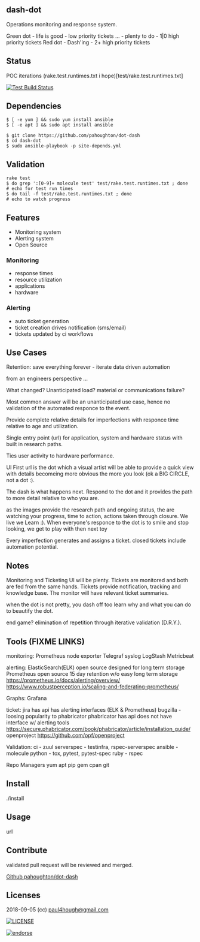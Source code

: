 ## dash-dot

Operations monitoring and response system.

Green dot - life is good - low priority tickets
...       - plenty to do - 1|0 high priority tickets
Red dot   - Dash'ing     - 2+ high priority tickets

## Status

POC iterations (rake.test.runtimes.txt i hope)[test/rake.test.runtimes.txt]

[![Test Build Status](https://travis-ci.org/pahoughton/dot-dash.png)](https://travis-ci.org/pahoughton/dot-dash)



## Dependencies

	$ [ -e yum ] && sudo yum install ansible
	$ [ -e apt ] && sudo apt install ansible

	$ git clone https://github.com/pahoughton/dot-dash
	$ cd dash-dot
	$ sudo ansible-playbook -p site-depends.yml

## Validation

	rake test
    $ do grep ':[0-9]+ molecule test' test/rake.test.runtimes.txt ; done
    # echo for test run times
    $ do tail -f test/rake.test.runtimes.txt ; done
    # echo to watch progress

## Features

- Monitoring system
- Alerting system
- Open Source

### Monitoring

- response times
- resource utilization
- applications
- hardware

### Alerting

- auto ticket generation
- ticket creation drives notification (sms/email)
- tickets updated by ci workflows


## Use Cases

Retention: save everything forever - iterate data driven automation

from an engineers perspective ...

What changed? Unanticipated load? material or communications failure?

Most common answer will be an unanticipated use case, hence no
validation of the automated responce to the event.

Provide complete relative details for imperfections with responce time
relative to age and utilization.

Single entry point (url) for application, system and hardware status
with built in research paths.

Ties user activity to hardware performance.

UI First url is the dot which a visual artist will be able to provide a
quick view with details becomeing more obvious the more you look (ok a
BIG CIRCLE, not a dot :).

The dash is what happens next. Respond to the dot and it provides the
path to more detail relative to who you are.

as the images provide the research path and ongoing status, the are
watching your progress, time to action, actions taken through
closure.  We live we Learn :). When everyone's responce to the dot is
to smile and stop looking, we get to play with then next toy

Every imperfection generates and assigns a ticket. closed tickets
include automation potential.

## Notes

Monitoring and Ticketing UI will be plenty. Tickets are monitored and
both are fed from the same hands. Tickets provide notification,
tracking and knowledge base. The monitor will have relevant ticket
summaries.

when the dot is not pretty, you dash off too learn why and what you
can do to beautify the dot.

end game? elimination of repetition through iterative validation
(D.R.Y.).




## Tools (FIXME LINKS)

monitoring:
  Prometheus node exporter
  Telegraf
  syslog
  LogStash
  Metricbeat

alerting:
  ElasticSearch(ELK)
    open source
    designed for long term storage
  Prometheus
	open source
    15 day retention w/o easy long term storage
    https://prometheus.io/docs/alerting/overview/
    https://www.robustperception.io/scaling-and-federating-prometheus/

Graphs:  Grafana

ticket:
    jira
		has api
		has alerting interfaces (ELK & Prometheus)
	bugzilla - loosing popularity to phabricator
	phabricator
	   has api
	   does not have interface w/ alerting tools
	   https://secure.phabricator.com/book/phabricator/article/installation_guide/
	openproject https://github.com/opf/openproject

Validation:
	ci - zuul
	serverspec - testinfra, rspec-serverspec
	ansible - molecule
	python - tox, pytest, pytest-spec
	ruby - rspec

Repo Managers
	yum
	apt
	pip
	gem
	cpan
	git


## Install

./install

## Usage

url

## Contribute

validated pull request will be reviewed and merged.

[Github pahoughton/dot-dash](https://github.com/pahoughton/dot-dash)

## Licenses

2018-09-05 (cc) <paul4hough@gmail.com>

[![LICENSE](http://i.creativecommons.org/l/by/3.0/88x31.png)](http://creativecommons.org/licenses/by/3.0/)

[![endorse](https://api.coderwall.com/pahoughton/endorsecount.png)](https://coderwall.com/pahoughton)
